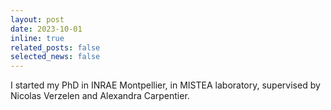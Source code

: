 ```yaml
---
layout: post
date: 2023-10-01 
inline: true
related_posts: false
selected_news: false
---
```

I started my PhD  in INRAE Montpellier, in MISTEA laboratory, supervised by Nicolas Verzelen and Alexandra Carpentier. 
